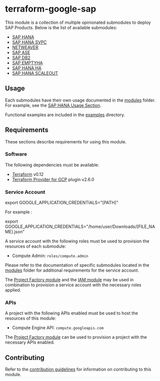 # terraform-google-sap

This module is a collection of multiple opinionated submodules to deploy SAP Products.
Below is the list of available submodules:
- [SAP HANA](./modules/sap_hana/README.md)
- [SAP HANA SVPC](./modules/sap_hana_svpc/README.md)
- [NETWEAVER](./modules/netweaver/README.md)
- [SAP ASE](./modules/sap_ase/README.md)
- [SAP DB2](./modules/sap_db2/README.md)
- [SAP EMPTYHA](./modules/sap_emptyha/README.md)
- [SAP HANA HA](./modules/sap_hana_ha/README.md)
- [SAP HANA SCALEOUT](./modules/sap_hana_scaleout/README.md)



## Usage

Each submodules have their own usage documented in the [modules](./modules) folder.
For example, see the [SAP HANA Usage Section](./modules/sap_hana/README.md#Usage).

Functional examples are included in the
[examples](./examples/) directory.

[^]: (autogen_docs_start)

[^]: (autogen_docs_end)

## Requirements

These sections describe requirements for using this module.

### Software

The following dependencies must be available:

- [Terraform][terraform] v0.12
- [Terraform Provider for GCP][terraform-provider-gcp] plugin v2.6.0

### Service Account

export GOOGLE_APPLICATION_CREDENTIALS="[PATH]"

For example :

export GOOGLE_APPLICATION_CREDENTIALS="/home/user/Downloads/[FILE_NAME].json"

A service account with the following roles must be used to provision
the resources of each submodule:

- Compute Admin: `roles/compute.admin`

Please refer to the documentation of specific submodules located in the [modules](./modules/) folder for additional requirements for the service account.

The [Project Factory module][project-factory-module] and the
[IAM module][iam-module] may be used in combination to provision a
service account with the necessary roles applied.

### APIs

A project with the following APIs enabled must be used to host the
resources of this module:

- Compute Engine API: `compute.googleapis.com`

The [Project Factory module][project-factory-module] can be used to
provision a project with the necessary APIs enabled.

## Contributing

Refer to the [contribution guidelines](./CONTRIBUTING.md) for
information on contributing to this module.

[iam-module]: https://registry.terraform.io/modules/terraform-google-modules/iam/google
[project-factory-module]: https://registry.terraform.io/modules/terraform-google-modules/project-factory/google
[terraform-provider-gcp]: https://www.terraform.io/docs/providers/google/index.html
[terraform]: https://www.terraform.io/downloads.html
